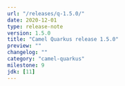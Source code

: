 ```yaml
---
url: "/releases/q-1.5.0/"
date: 2020-12-01
type: release-note
version: 1.5.0
title: "Camel Quarkus release 1.5.0"
preview: ""
changelog: ""
category: "camel-quarkus"
milestone: 9
jdk: [11]
---
```

